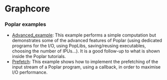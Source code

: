 <!-- Copyright (c) 2021 Graphcore Ltd. All rights reserved. -->
# Graphcore

### Poplar examples

- [Advanced_example](advanced_example): This example performs a simple computation but demonstrates some of the advanced
features of Poplar (using dedicated programs for the I/O, using PopLibs, saving/reusing executables, choosing the number of IPUs...). It is a good follow-up to what is shown inside the Poplar tutorials.
- [Prefetch](prefetch): This example shows how to implement the prefetching of the input stream of a Poplar program, using a callback, in order to maximise I/O performance.
